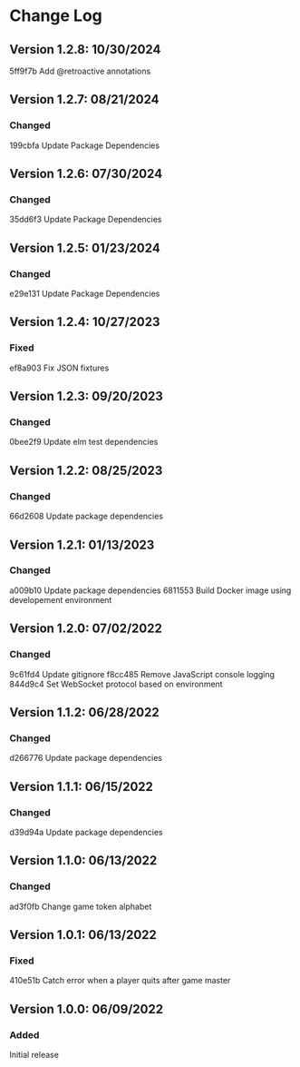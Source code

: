 # Change Log

## Version 1.2.8: 10/30/2024

5ff9f7b Add @retroactive annotations

## Version 1.2.7: 08/21/2024

### Changed

199cbfa Update Package Dependencies

## Version 1.2.6: 07/30/2024

### Changed

35dd6f3 Update Package Dependencies

## Version 1.2.5: 01/23/2024

### Changed

e29e131 Update Package Dependencies

## Version 1.2.4: 10/27/2023

### Fixed

ef8a903 Fix JSON fixtures

## Version 1.2.3: 09/20/2023

### Changed

0bee2f9 Update elm test dependencies

## Version 1.2.2: 08/25/2023

### Changed

66d2608 Update package dependencies

## Version 1.2.1: 01/13/2023

### Changed

a009b10 Update package dependencies
6811553 Build Docker image using developement environment

## Version 1.2.0: 07/02/2022

### Changed

9c61fd4 Update gitignore
f8cc485 Remove JavaScript console logging
844d9c4 Set WebSocket protocol based on environment

## Version 1.1.2: 06/28/2022

### Changed

d266776 Update package dependencies

## Version 1.1.1: 06/15/2022

### Changed

d39d94a Update package dependencies

## Version 1.1.0: 06/13/2022

### Changed

ad3f0fb Change game token alphabet

## Version 1.0.1: 06/13/2022

### Fixed

410e51b Catch error when a player quits after game master

## Version 1.0.0: 06/09/2022

### Added

Initial release
